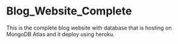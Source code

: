 # Blog_Website_Complete
This is the complete blog website with database that is hosting on MongoDB Atlas and it deploy using heroku.
